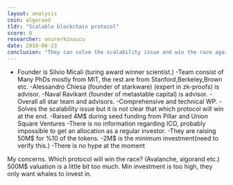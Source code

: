 ```yaml
---
layout: analysis
coin: algorand
tldr: "Scalable blockchain protocol"
score: 0
researcher: onurerkinsucu
date: 2018-06-23
conclusion: "They can solve the scalability issue and win the race against other protocols but the success rate is not clear now, also the valuation is too much so investing at this stage is too risky and not possible(2M$ min)"
---
```


- Founder is Silvio Micali (turing award winner scientist.)
-Team consist of Many PhDs mostly from MIT, the rest are from Stanford,Berkeley,Brown etc.
-Alessandro Chiesa (founder of starkware) (expert in zk-proofs) is advisor.
-Naval Ravikant (founder of metastable capital) is advisor.
-Overall all star team and advisors.
-Comprehensive and technical WP.
-Solves the scalability issue but it is not clear that which protocol will win at the end.
-Raised 4M$ during seed funding from Pillar and Union Square Ventures
-There is no information regarding ICO, probably impossible to get an allocation as a regular investor.
-They are raising 50M$ for %10 of the tokens.
-2M$ is the minimum investment(need to verify this.)
-There is no hype at the moment

My concerns.
Which protocol will win the race? (Avalanche, algorand etc.)
500M$ valuation is a little bit too much.
Min investment is too high, they only want whales to invest in.